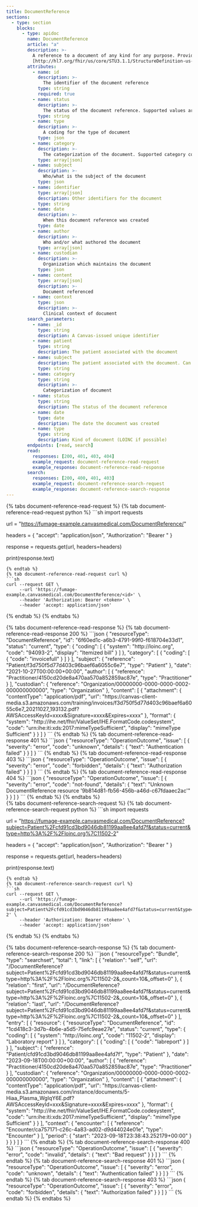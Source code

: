 ```yaml
---
title: DocumentReference
sections:
  - type: section
    blocks:
      - type: apidoc
        name: DocumentReference
        article: "a"
        description: >-
          A reference to a document of any kind for any purpose. Provides metadata about the document so that the document can be discovered and managed. The scope of a document is any seralized object with a mime-type, so includes formal patient centric documents (CDA), cliical notes, scanned paper, and non-patient specific documents like policy text.<br><br>PDFs are generated for lab reports, imaging reports and invoicing associated with a patient.<br><br>
          [http://hl7.org/fhir/us/core/STU3.1.1/StructureDefinition-us-core-documentreference.html](http://hl7.org/fhir/us/core/STU3.1.1/StructureDefinition-us-core-documentreference.html)
        attributes:
          - name: id
            description: >-
              The identifier of the document reference
            type: string
            required: true
          - name: status
            description: >-
              The status of the document reference. Supported values are: **current**, **superseded** and **entered-in-error**.
            type: string
          - name: type
            description: >-
              A coding for the type of document
            type: json
          - name: category
            description: >-
              The categorization of the document. Supported category codes are: **labreport**, **imagingreport**, **educationalmaterial** and **invoicefull**.
            type: array[json]
          - name: subject
            description: >-
              Who/what is the subject of the document
            type: json
          - name: identifier
            type: array[json]
            description: Other identifiers for the document
            type: string
          - name: date
            description: >-
              When this document reference was created
            type: date
          - name: author
            description: >-
              Who and/or what authored the document
            type: array[json]
          - name: custodian
            description: >-
              Organization which maintains the document
            type: json
          - name: content
            type: array[json]
            description: >-
              Document referenced
          - name: context
            type: json
            description: >-
              Clinical context of document
        search_parameters:
          - name: _id
            type: string
            description: A Canvas-issued unique identifier
          - name: patient
            type: string
            description: The patient associated with the document
          - name: subject
            description: The patient associated with the document. Can be used interchangeably with the patient parameter.
            type: string
          - name: category
            type: string
            description: >-
              Categorization of document
          - name: status
            type: string
            description: The status of the document reference
          - name: date
            type: date
            description: The date the document was created
          - name: type
            type: string
            description: Kind of document (LOINC if possible)
        endpoints: [read, search]
        read:
          responses: [200, 401, 403, 404]
          example_request: document-reference-read-request
          example_response: document-reference-read-response
        search:
          responses: [200, 400, 401, 403]
          example_request: document-reference-search-request
          example_response: document-reference-search-response
---
```

<div id="document-reference-read-request">
{% tabs document-reference-read-request %}
{% tab document-reference-read-request python %}
```sh
import requests

url = "https://fumage-example.canvasmedical.com/DocumentReference/<id>"

headers = {
    "accept": "application/json",
    "Authorization": "Bearer <token>"
}

response = requests.get(url, headers=headers)

print(response.text)
```
{% endtab %}
{% tab document-reference-read-request curl %}
```sh
curl --request GET \
     --url 'https://fumage-example.canvasmedical.com/DocumentReference/<id>' \
     --header 'Authorization: Bearer <token>' \
     --header 'accept: application/json'
```
{% endtab %}
{% endtabs %}
</div>

<div id="document-reference-read-response">
{% tabs document-reference-read-response %}
{% tab document-reference-read-response 200 %}
```json
{
    "resourceType": "DocumentReference",
    "id": "6f60ed1c-a6b3-4791-99f0-f618704e33d1",
    "status": "current",
    "type": {
        "coding": [
            {
                "system": "http://loinc.org",
                "code": "94093-2",
                "display": "Itemized bill"
            }
        ]
    },
    "category": [
        {
            "coding": [
                {
                    "code": "invoicefull"
                }
            ]
        }
    ],
    "subject": {
        "reference": "Patient/f3d750f5d77d403c96baef6a6055c6e7",
        "type": "Patient"
    },
    "date": "2021-10-27T00:00:00+00:00",
    "author": [
        {
            "reference": "Practitioner/4150cd20de8a470aa570a852859ac87e",
            "type": "Practitioner"
        }
    ],
    "custodian": {
        "reference": "Organization/00000000-0000-0000-0002-000000000000",
        "type": "Organization"
    },
    "content": [
        {
            "attachment": {
                "contentType": "application/pdf",
                "url": "https://canvas-client-media.s3.amazonaws.com/training/invoices/f3d750f5d77d403c96baef6a6055c6e7_20211027_193132.pdf?AWSAccessKeyId=xxxx&Signature=xxxx&Expires=xxxx"
            },
            "format": {
                "system": "http://ihe.net/fhir/ValueSet/IHE.FormatCode.codesystem",
                "code": "urn:ihe:iti:xds:2017:mimeTypeSufficient",
                "display": "mimeType Sufficient"
            }
        }
    ]
}
```
{% endtab %}
{% tab document-reference-read-response 401 %}
```json
{
  "resourceType": "OperationOutcome",
  "issue": [
    {
      "severity": "error",
      "code": "unknown",
      "details": {
        "text": "Authentication failed"
      }
    }
  ]
}
```
{% endtab %}
{% tab document-reference-read-response 403 %}
```json
{
  "resourceType": "OperationOutcome",
  "issue": [
    {
      "severity": "error",
      "code": "forbidden",
      "details": {
        "text": "Authorization failed"
      }
    }
  ]
}
```
{% endtab %}
{% tab document-reference-read-response 404 %}
```json
{
  "resourceType": "OperationOutcome",
  "issue": [
    {
      "severity": "error",
      "code": "not-found",
      "details": {
        "text": "Unknown DocumentReference resource '9b814d81-fb56-456b-a46d-c67fdaaec2ac'"
      }
    }
  ]
}
```
{% endtab %}
{% endtabs %}
</div>


<div id="document-reference-search-request">
{% tabs document-reference-search-request %}
{% tab document-reference-search-request python %}
```sh
import requests

url = "https://fumage-example.canvasmedical.com/DocumentReference?subject=Patient%2Fcfd91cd3bd9046db81199aa8ee4afd7f&status=current&type=http%3A%2F%2Floinc.org%7C11502-2"

headers = {
    "accept": "application/json",
    "Authorization": "Bearer <token>"
}

response = requests.get(url, headers=headers)

print(response.text)
```
{% endtab %}
{% tab document-reference-search-request curl %}
```sh
curl --request GET \
     --url 'https://fumage-example.canvasmedical.com/DocumentReference?subject=Patient%2Fcfd91cd3bd9046db81199aa8ee4afd7f&status=current&type=http%3A%2F%2Floinc.org%7C11502-2' \
     --header 'Authorization: Bearer <token>' \
     --header 'accept: application/json'
```
{% endtab %}
{% endtabs %}
</div>

<div id="document-reference-search-response">
{% tabs document-reference-search-response %}
{% tab document-reference-search-response 200 %}
```json
{
    "resourceType": "Bundle",
    "type": "searchset",
    "total": 1,
    "link":
    [
        {
            "relation": "self",
            "url": "/DocumentReference?subject=Patient%2Fcfd91cd3bd9046db81199aa8ee4afd7f&status=current&type=http%3A%2F%2Floinc.org%7C11502-2&_count=10&_offset=0"
        },
        {
            "relation": "first",
            "url": "/DocumentReference?subject=Patient%2Fcfd91cd3bd9046db81199aa8ee4afd7f&status=current&type=http%3A%2F%2Floinc.org%7C11502-2&_count=10&_offset=0"
        },
        {
            "relation": "last",
            "url": "/DocumentReference?subject=Patient%2Fcfd91cd3bd9046db81199aa8ee4afd7f&status=current&type=http%3A%2F%2Floinc.org%7C11502-2&_count=10&_offset=0"
        }
    ],
    "entry":
    [
        {
            "resource":
            {
                "resourceType": "DocumentReference",
                "id": "1cd418c3-3d7b-4b6e-a5d5-75efc9eae27e",
                "status": "current",
                "type":
                {
                    "coding":
                    [
                        {
                            "system": "http://loinc.org",
                            "code": "11502-2",
                            "display": "Laboratory report"
                        }
                    ]
                },
                "category":
                [
                    {
                        "coding":
                        [
                            {
                                "code": "labreport"
                            }
                        ]
                    }
                ],
                "subject":
                {
                    "reference": "Patient/cfd91cd3bd9046db81199aa8ee4afd7f",
                    "type": "Patient"
                },
                "date": "2023-09-18T00:00:00+00:00",
                "author":
                [
                    {
                        "reference": "Practitioner/4150cd20de8a470aa570a852859ac87e",
                        "type": "Practitioner"
                    }
                ],
                "custodian":
                {
                    "reference": "Organization/00000000-0000-0000-0002-000000000000",
                    "type": "Organization"
                },
                "content":
                [
                    {
                        "attachment":
                        {
                            "contentType": "application/pdf",
                            "url": "https://canvas-client-media.s3.amazonaws.com/instance/documents/5-Hiaa_Plasma_WgIqY6E.pdf?AWSAccessKeyId=xxx&Signature=xxxx&Expires=xxxx"
                        },
                        "format":
                        {
                            "system": "http://ihe.net/fhir/ValueSet/IHE.FormatCode.codesystem",
                            "code": "urn:ihe:iti:xds:2017:mimeTypeSufficient",
                            "display": "mimeType Sufficient"
                        }
                    }
                ],
                "context":
                {
                    "encounter":
                    [
                        {
                            "reference": "Encounter/ca757171-c26c-4a83-ad02-d9d44024e01e",
                            "type": "Encounter"
                        }
                    ],
                    "period":
                    {
                        "start": "2023-09-18T23:38:43.252179+00:00"
                    }
                }
            }
        }
    ]
}
```
{% endtab %}
{% tab document-reference-search-response 400 %}
```json
{
  "resourceType": "OperationOutcome",
  "issue": [
    {
      "severity": "error",
      "code": "invalid",
      "details": {
        "text": "Bad request"
      }
    }
  ]
}
```
{% endtab %}
{% tab document-reference-search-response 401 %}
```json
{
  "resourceType": "OperationOutcome",
  "issue": [
    {
      "severity": "error",
      "code": "unknown",
      "details": {
        "text": "Authentication failed"
      }
    }
  ]
}
```
{% endtab %}
{% tab document-reference-search-response 403 %}
```json
{
  "resourceType": "OperationOutcome",
  "issue": [
    {
      "severity": "error",
      "code": "forbidden",
      "details": {
        "text": "Authorization failed"
      }
    }
  ]
}
```
{% endtab %}
{% endtabs %}
</div>
